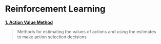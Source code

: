 # Reinforcement Learning 

**[1. Action Value Method](https://github.com/Binary67/Reinforcement_Learning/tree/master/Action%20Value%20Methods)**
> Methods for estimating the values of actions and using the estimates to make action selection decisions
